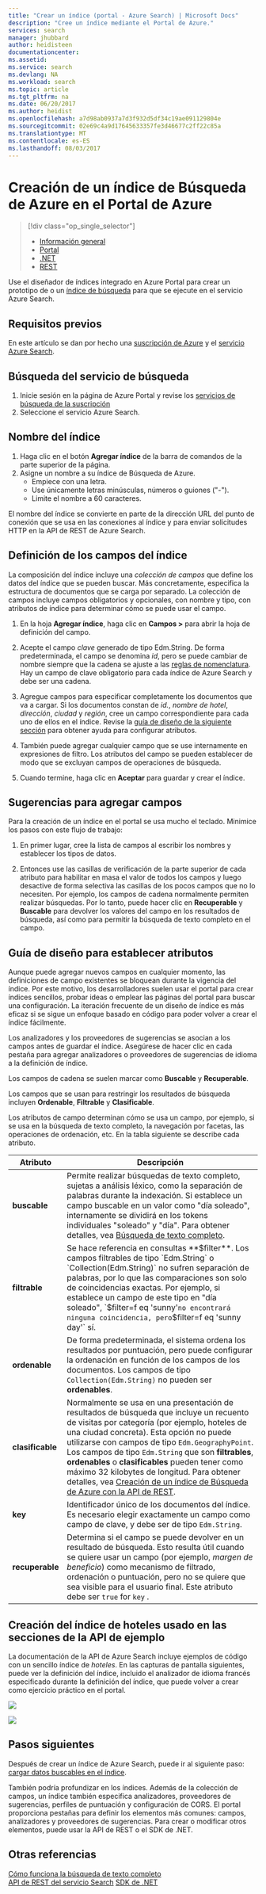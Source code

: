 ```yaml
---
title: "Crear un índice (portal - Azure Search) | Microsoft Docs"
description: "Cree un índice mediante el Portal de Azure."
services: search
manager: jhubbard
author: heidisteen
documentationcenter: 
ms.assetid: 
ms.service: search
ms.devlang: NA
ms.workload: search
ms.topic: article
ms.tgt_pltfrm: na
ms.date: 06/20/2017
ms.author: heidist
ms.openlocfilehash: a7d98ab0937a7d3f932d5df34c19ae091129804e
ms.sourcegitcommit: 02e69c4a9d17645633357fe3d46677c2ff22c85a
ms.translationtype: MT
ms.contentlocale: es-ES
ms.lasthandoff: 08/03/2017
---
```

# <a name="create-an-azure-search-index-using-the-azure-portal"></a>Creación de un índice de Búsqueda de Azure en el Portal de Azure
> [!div class="op_single_selector"]
> * [Información general](search-what-is-an-index.md)
> * [Portal](search-create-index-portal.md)
> * [.NET](search-create-index-dotnet.md)
> * [REST](search-create-index-rest-api.md)
> 
> 

Use el diseñador de índices integrado en Azure Portal para crear un prototipo de o un [índice de búsqueda](search-what-is-an-index.md) para que se ejecute en el servicio Azure Search. 

## <a name="prerequisites"></a>Requisitos previos

En este artículo se dan por hecho una [suscripción de Azure](https://azure.microsoft.com/pricing/free-trial/?WT.mc_id=A261C142F) y el [servicio Azure Search](search-create-service-portal.md).  

## <a name="find-your-search-service"></a>Búsqueda del servicio de búsqueda
1. Inicie sesión en la página de Azure Portal y revise los [servicios de búsqueda de la suscripción](https://portal.azure.com/#blade/HubsExtension/BrowseResourceBlade/resourceType/Microsoft.Search%2FsearchServices)
2. Seleccione el servicio Azure Search.

## <a name="name-the-index"></a>Nombre del índice

1. Haga clic en el botón **Agregar índice** de la barra de comandos de la parte superior de la página.
2. Asigne un nombre a su índice de Búsqueda de Azure. 
   * Empiece con una letra.
   * Use únicamente letras minúsculas, números o guiones ("-").
   * Limite el nombre a 60 caracteres.

  El nombre del índice se convierte en parte de la dirección URL del punto de conexión que se usa en las conexiones al índice y para enviar solicitudes HTTP en la API de REST de Azure Search.

## <a name="define-the-fields-of-your-index"></a>Definición de los campos del índice

La composición del índice incluye una *colección de campos* que define los datos del índice que se pueden buscar. Más concretamente, especifica la estructura de documentos que se carga por separado. La colección de campos incluye campos obligatorios y opcionales, con nombre y tipo, con atributos de índice para determinar cómo se puede usar el campo.

1. En la hoja **Agregar índice**, haga clic en **Campos >** para abrir la hoja de definición del campo. 

2. Acepte el campo *clave* generado de tipo Edm.String. De forma predeterminada, el campo se denomina *id*, pero se puede cambiar de nombre siempre que la cadena se ajuste a las [reglas de nomenclatura](https://docs.microsoft.com/rest/api/searchservice/Naming-rules). Hay un campo de clave obligatorio para cada índice de Azure Search y debe ser una cadena.

3. Agregue campos para especificar completamente los documentos que va a cargar. Si los documentos constan de *id.*, *nombre de hotel*, *dirección*, *ciudad* y *región*, cree un campo correspondiente para cada uno de ellos en el índice. Revise la [guía de diseño de la siguiente sección](#design) para obtener ayuda para configurar atributos.

4. También puede agregar cualquier campo que se use internamente en expresiones de filtro. Los atributos del campo se pueden establecer de modo que se excluyan campos de operaciones de búsqueda.

5. Cuando termine, haga clic en **Aceptar** para guardar y crear el índice.

## <a name="tips-for-adding-fields"></a>Sugerencias para agregar campos

Para la creación de un índice en el portal se usa mucho el teclado. Minimice los pasos con este flujo de trabajo:

1. En primer lugar, cree la lista de campos al escribir los nombres y establecer los tipos de datos.

2. Entonces use las casillas de verificación de la parte superior de cada atributo para habilitar en masa el valor de todos los campos y luego desactive de forma selectiva las casillas de los pocos campos que no lo necesiten. Por ejemplo, los campos de cadena normalmente permiten realizar búsquedas. Por lo tanto, puede hacer clic en **Recuperable** y **Buscable** para devolver los valores del campo en los resultados de búsqueda, así como para permitir la búsqueda de texto completo en el campo. 

<a name="design"></a>
## <a name="design-guidance-for-setting-attributes"></a>Guía de diseño para establecer atributos

Aunque puede agregar nuevos campos en cualquier momento, las definiciones de campo existentes se bloquean durante la vigencia del índice. Por este motivo, los desarrolladores suelen usar el portal para crear índices sencillos, probar ideas o emplear las páginas del portal para buscar una configuración. La iteración frecuente de un diseño de índice es más eficaz si se sigue un enfoque basado en código para poder volver a crear el índice fácilmente.

Los analizadores y los proveedores de sugerencias se asocian a los campos antes de guardar el índice. Asegúrese de hacer clic en cada pestaña para agregar analizadores o proveedores de sugerencias de idioma a la definición de índice.

Los campos de cadena se suelen marcar como **Buscable** y **Recuperable**.

Los campos que se usan para restringir los resultados de búsqueda incluyen **Ordenable**, **Filtrable** y **Clasificable**.

Los atributos de campo determinan cómo se usa un campo, por ejemplo, si se usa en la búsqueda de texto completo, la navegación por facetas, las operaciones de ordenación, etc. En la tabla siguiente se describe cada atributo.

|Atributo|Descripción|  
|---------------|-----------------|  
|**buscable**|Permite realizar búsquedas de texto completo, sujetas a análisis léxico, como la separación de palabras durante la indexación. Si establece un campo buscable en un valor como "día soleado", internamente se dividirá en los tokens individuales "soleado" y "día". Para obtener detalles, vea [Búsqueda de texto completo](search-lucene-query-architecture.md).|  
|**filtrable**|Se hace referencia en consultas **$filter**. Los campos filtrables de tipo `Edm.String` o `Collection(Edm.String)` no sufren separación de palabras, por lo que las comparaciones son solo de coincidencias exactas. Por ejemplo, si establece un campo de este tipo en "día soleado", `$filter=f eq 'sunny'` no encontrará ninguna coincidencia, pero `$filter=f eq 'sunny day'` sí. |  
|**ordenable**|De forma predeterminada, el sistema ordena los resultados por puntuación, pero puede configurar la ordenación en función de los campos de los documentos. Los campos de tipo `Collection(Edm.String)` no pueden ser **ordenables**. |  
|**clasificable**|Normalmente se usa en una presentación de resultados de búsqueda que incluye un recuento de visitas por categoría (por ejemplo, hoteles de una ciudad concreta). Esta opción no puede utilizarse con campos de tipo `Edm.GeographyPoint`. Los campos de tipo `Edm.String` que son **filtrables**, **ordenables** o **clasificables** pueden tener como máximo 32 kilobytes de longitud. Para obtener detalles, vea [Creación de un índice de Búsqueda de Azure con la API de REST](https://docs.microsoft.com/rest/api/searchservice/create-index).|  
|**key**|Identificador único de los documentos del índice. Es necesario elegir exactamente un campo como campo de clave, y debe ser de tipo `Edm.String`.|  
|**recuperable**|Determina si el campo se puede devolver en un resultado de búsqueda. Esto resulta útil cuando se quiere usar un campo (por ejemplo, *margen de beneficio*) como mecanismo de filtrado, ordenación o puntuación, pero no se quiere que sea visible para el usuario final. Este atributo debe ser `true` for `key` .|  

## <a name="create-the-hotels-index-used-in-example-api-sections"></a>Creación del índice de hoteles usado en las secciones de la API de ejemplo

La documentación de la API de Azure Search incluye ejemplos de código con un sencillo índice de *hoteles*. En las capturas de pantalla siguientes, puede ver la definición del índice, incluido el analizador de idioma francés especificado durante la definición del índice, que puede volver a crear como ejercicio práctico en el portal.

![](./media/search-create-index-portal/field-definitions.png)

![](./media/search-create-index-portal/set-analyzer.png)

## <a name="next-steps"></a>Pasos siguientes

Después de crear un índice de Azure Search, puede ir al siguiente paso: [cargar datos buscables en el índice](search-what-is-data-import.md).

También podría profundizar en los índices. Además de la colección de campos, un índice también especifica analizadores, proveedores de sugerencias, perfiles de puntuación y configuración de CORS. El portal proporciona pestañas para definir los elementos más comunes: campos, analizadores y proveedores de sugerencias. Para crear o modificar otros elementos, puede usar la API de REST o el SDK de .NET.

## <a name="see-also"></a>Otras referencias

 [Cómo funciona la búsqueda de texto completo](search-lucene-query-architecture.md)  
 [API de REST del servicio Search](https://docs.microsoft.com/rest/api/searchservice/) [SDK de .NET](https://docs.microsoft.com/dotnet/api/overview/azure/search?view=azure-dotnet)

